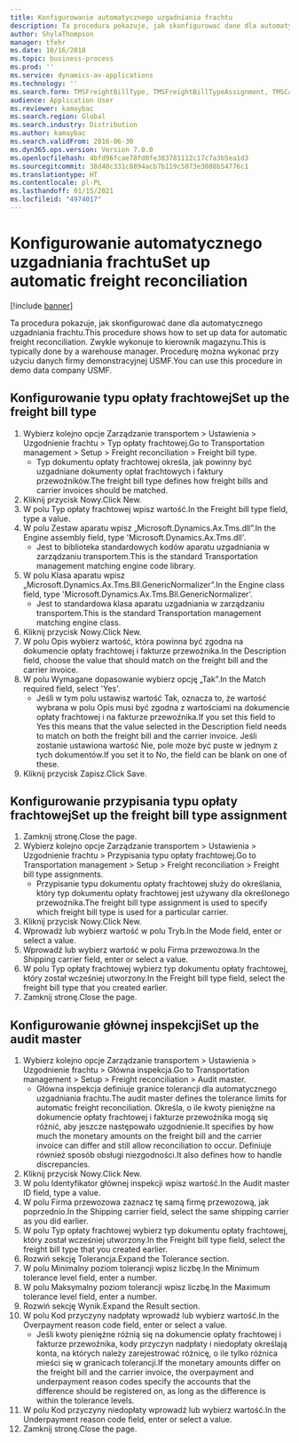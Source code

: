 ```yaml
---
title: Konfigurowanie automatycznego uzgadniania frachtu
description: Ta procedura pokazuje, jak skonfigurować dane dla automatycznego uzgadniania frachtu.
author: ShylaThompson
manager: tfehr
ms.date: 10/16/2018
ms.topic: business-process
ms.prod: ''
ms.service: dynamics-ax-applications
ms.technology: ''
ms.search.form: TMSFreightBillType, TMSFreightBillTypeAssignment, TMSCarrierCodeLookup, DefaultDashboard, TMSAuditMaster
audience: Application User
ms.reviewer: kamaybac
ms.search.region: Global
ms.search.industry: Distribution
ms.author: kamaybac
ms.search.validFrom: 2016-06-30
ms.dyn365.ops.version: Version 7.0.0
ms.openlocfilehash: 4bfd96fcae78fd0fe383781112c17c7a3b5ea1d3
ms.sourcegitcommit: 38d40c331c8894acb7b119c5073e3088b54776c1
ms.translationtype: HT
ms.contentlocale: pl-PL
ms.lasthandoff: 01/15/2021
ms.locfileid: "4974017"
---
```

# <a name="set-up-automatic-freight-reconciliation"></a><span data-ttu-id="b4afa-103">Konfigurowanie automatycznego uzgadniania frachtu</span><span class="sxs-lookup"><span data-stu-id="b4afa-103">Set up automatic freight reconciliation</span></span>

[!include [banner](../../includes/banner.md)]

<span data-ttu-id="b4afa-104">Ta procedura pokazuje, jak skonfigurować dane dla automatycznego uzgadniania frachtu.</span><span class="sxs-lookup"><span data-stu-id="b4afa-104">This procedure shows how to set up data for automatic freight reconciliation.</span></span> <span data-ttu-id="b4afa-105">Zwykle wykonuje to kierownik magazynu.</span><span class="sxs-lookup"><span data-stu-id="b4afa-105">This is typically done by a warehouse manager.</span></span> <span data-ttu-id="b4afa-106">Procedurę można wykonać przy użyciu danych firmy demonstracyjnej USMF.</span><span class="sxs-lookup"><span data-stu-id="b4afa-106">You can use this procedure in demo data company USMF.</span></span>


## <a name="set-up-the-freight-bill-type"></a><span data-ttu-id="b4afa-107">Konfigurowanie typu opłaty frachtowej</span><span class="sxs-lookup"><span data-stu-id="b4afa-107">Set up the freight bill type</span></span>
1. <span data-ttu-id="b4afa-108">Wybierz kolejno opcje Zarządzanie transportem > Ustawienia > Uzgodnienie frachtu > Typ opłaty frachtowej.</span><span class="sxs-lookup"><span data-stu-id="b4afa-108">Go to Transportation management > Setup > Freight reconciliation > Freight bill type.</span></span>
    * <span data-ttu-id="b4afa-109">Typ dokumentu opłaty frachtowej określa, jak powinny być uzgadniane dokumenty opłat frachtowych i faktury przewoźników.</span><span class="sxs-lookup"><span data-stu-id="b4afa-109">The freight bill type defines how freight bills and carrier invoices  should be matched.</span></span>  
2. <span data-ttu-id="b4afa-110">Kliknij przycisk Nowy.</span><span class="sxs-lookup"><span data-stu-id="b4afa-110">Click New.</span></span>
3. <span data-ttu-id="b4afa-111">W polu Typ opłaty frachtowej wpisz wartość.</span><span class="sxs-lookup"><span data-stu-id="b4afa-111">In the Freight bill type field, type a value.</span></span>
4. <span data-ttu-id="b4afa-112">W polu Zestaw aparatu wpisz „Microsoft.Dynamics.Ax.Tms.dll”.</span><span class="sxs-lookup"><span data-stu-id="b4afa-112">In the Engine assembly field, type 'Microsoft.Dynamics.Ax.Tms.dll'.</span></span>
    * <span data-ttu-id="b4afa-113">Jest to biblioteka standardowych kodów aparatu uzgadniania w zarządzaniu transportem.</span><span class="sxs-lookup"><span data-stu-id="b4afa-113">This is the standard Transportation management matching engine code library.</span></span>  
5. <span data-ttu-id="b4afa-114">W polu Klasa aparatu wpisz „Microsoft.Dynamics.Ax.Tms.Bll.GenericNormalizer”.</span><span class="sxs-lookup"><span data-stu-id="b4afa-114">In the Engine class field, type 'Microsoft.Dynamics.Ax.Tms.Bll.GenericNormalizer'.</span></span>
    * <span data-ttu-id="b4afa-115">Jest to standardowa klasa aparatu uzgadniania w zarządzaniu transportem.</span><span class="sxs-lookup"><span data-stu-id="b4afa-115">This is the standard Transportation management matching engine class.</span></span>  
6. <span data-ttu-id="b4afa-116">Kliknij przycisk Nowy.</span><span class="sxs-lookup"><span data-stu-id="b4afa-116">Click New.</span></span>
7. <span data-ttu-id="b4afa-117">W polu Opis wybierz wartość, która powinna być zgodna na dokumencie opłaty frachtowej i fakturze przewoźnika.</span><span class="sxs-lookup"><span data-stu-id="b4afa-117">In the Description field, choose the value that should match on the freight bill and the carrier invoice.</span></span>  
8. <span data-ttu-id="b4afa-118">W polu Wymagane dopasowanie wybierz opcję „Tak”.</span><span class="sxs-lookup"><span data-stu-id="b4afa-118">In the Match required field, select 'Yes'.</span></span>
    * <span data-ttu-id="b4afa-119">Jeśli w tym polu ustawisz wartość Tak, oznacza to, że wartość wybrana w polu Opis musi być zgodna z wartościami na dokumencie opłaty frachtowej i na fakturze przewoźnika.</span><span class="sxs-lookup"><span data-stu-id="b4afa-119">If you set this field to Yes this means that the value selected in the Description field needs to match on both the freight bill and the carrier invoice.</span></span> <span data-ttu-id="b4afa-120">Jeśli zostanie ustawiona wartość Nie, pole może być puste w jednym z tych dokumentów.</span><span class="sxs-lookup"><span data-stu-id="b4afa-120">If you set it to No, the field can be blank on one of these.</span></span>  
9. <span data-ttu-id="b4afa-121">Kliknij przycisk Zapisz.</span><span class="sxs-lookup"><span data-stu-id="b4afa-121">Click Save.</span></span>

## <a name="set-up-the-freight-bill-type-assignment"></a><span data-ttu-id="b4afa-122">Konfigurowanie przypisania typu opłaty frachtowej</span><span class="sxs-lookup"><span data-stu-id="b4afa-122">Set up the freight bill type assignment</span></span>
1. <span data-ttu-id="b4afa-123">Zamknij stronę.</span><span class="sxs-lookup"><span data-stu-id="b4afa-123">Close the page.</span></span>
2. <span data-ttu-id="b4afa-124">Wybierz kolejno opcje Zarządzanie transportem > Ustawienia > Uzgodnienie frachtu > Przypisania typu opłaty frachtowej.</span><span class="sxs-lookup"><span data-stu-id="b4afa-124">Go to Transportation management > Setup > Freight reconciliation > Freight bill type assignments.</span></span>
    * <span data-ttu-id="b4afa-125">Przypisanie typu dokumentu opłaty frachtowej służy do określania, który typ dokumentu opłaty frachtowej jest używany dla określonego przewoźnika.</span><span class="sxs-lookup"><span data-stu-id="b4afa-125">The freight bill type assignment is used to specify which freight bill type is used for a particular carrier.</span></span>   
3. <span data-ttu-id="b4afa-126">Kliknij przycisk Nowy.</span><span class="sxs-lookup"><span data-stu-id="b4afa-126">Click New.</span></span>
4. <span data-ttu-id="b4afa-127">Wprowadź lub wybierz wartość w polu Tryb.</span><span class="sxs-lookup"><span data-stu-id="b4afa-127">In the Mode field, enter or select a value.</span></span>
5. <span data-ttu-id="b4afa-128">Wprowadź lub wybierz wartość w polu Firma przewozowa.</span><span class="sxs-lookup"><span data-stu-id="b4afa-128">In the Shipping carrier field, enter or select a value.</span></span>
6. <span data-ttu-id="b4afa-129">W polu Typ opłaty frachtowej wybierz typ dokumentu opłaty frachtowej, który został wcześniej utworzony.</span><span class="sxs-lookup"><span data-stu-id="b4afa-129">In the Freight bill type field, select the freight bill type that you created earlier.</span></span>
7. <span data-ttu-id="b4afa-130">Zamknij stronę.</span><span class="sxs-lookup"><span data-stu-id="b4afa-130">Close the page.</span></span>

## <a name="set-up-the-audit-master"></a><span data-ttu-id="b4afa-131">Konfigurowanie głównej inspekcji</span><span class="sxs-lookup"><span data-stu-id="b4afa-131">Set up the audit master</span></span>
1. <span data-ttu-id="b4afa-132">Wybierz kolejno opcje Zarządzanie transportem > Ustawienia > Uzgodnienie frachtu > Główna inspekcja.</span><span class="sxs-lookup"><span data-stu-id="b4afa-132">Go to Transportation management > Setup > Freight reconciliation > Audit master.</span></span>
    * <span data-ttu-id="b4afa-133">Główna inspekcja definiuje granice tolerancji dla automatycznego uzgadniania frachtu.</span><span class="sxs-lookup"><span data-stu-id="b4afa-133">The audit master defines the tolerance limits for automatic freight reconciliation.</span></span> <span data-ttu-id="b4afa-134">Określa, o ile kwoty pieniężne na dokumencie opłaty frachtowej i fakturze przewoźnika mogą się różnić, aby jeszcze następowało uzgodnienie.</span><span class="sxs-lookup"><span data-stu-id="b4afa-134">It specifies by how much the monetary amounts on the freight bill and the carrier invoice can differ and still allow reconciliation to occur.</span></span> <span data-ttu-id="b4afa-135">Definiuje również sposób obsługi niezgodności.</span><span class="sxs-lookup"><span data-stu-id="b4afa-135">It also defines how to handle discrepancies.</span></span>  
2. <span data-ttu-id="b4afa-136">Kliknij przycisk Nowy.</span><span class="sxs-lookup"><span data-stu-id="b4afa-136">Click New.</span></span>
3. <span data-ttu-id="b4afa-137">W polu Identyfikator głównej inspekcji wpisz wartość.</span><span class="sxs-lookup"><span data-stu-id="b4afa-137">In the Audit master ID field, type a value.</span></span>
4. <span data-ttu-id="b4afa-138">W polu Firma przewozowa zaznacz tę samą firmę przewozową, jak poprzednio.</span><span class="sxs-lookup"><span data-stu-id="b4afa-138">In the Shipping carrier  field, select the same shipping carrier as you did earlier.</span></span>
5. <span data-ttu-id="b4afa-139">W polu Typ opłaty frachtowej wybierz typ dokumentu opłaty frachtowej, który został wcześniej utworzony.</span><span class="sxs-lookup"><span data-stu-id="b4afa-139">In the Freight bill type field, select the freight bill type that you created earlier.</span></span>
6. <span data-ttu-id="b4afa-140">Rozwiń sekcję Tolerancja.</span><span class="sxs-lookup"><span data-stu-id="b4afa-140">Expand the Tolerance section.</span></span>
7. <span data-ttu-id="b4afa-141">W polu Minimalny poziom tolerancji wpisz liczbę.</span><span class="sxs-lookup"><span data-stu-id="b4afa-141">In the Minimum tolerance level field, enter a number.</span></span>
8. <span data-ttu-id="b4afa-142">W polu Maksymalny poziom tolerancji wpisz liczbę.</span><span class="sxs-lookup"><span data-stu-id="b4afa-142">In the Maximum tolerance level field, enter a number.</span></span>
9. <span data-ttu-id="b4afa-143">Rozwiń sekcję Wynik.</span><span class="sxs-lookup"><span data-stu-id="b4afa-143">Expand the Result section.</span></span>
10. <span data-ttu-id="b4afa-144">W polu Kod przyczyny nadpłaty wprowadź lub wybierz wartość.</span><span class="sxs-lookup"><span data-stu-id="b4afa-144">In the Overpayment reason code field, enter or select a value.</span></span>
    * <span data-ttu-id="b4afa-145">Jeśli kwoty pieniężne różnią się na dokumencie opłaty frachtowej i fakturze przewoźnika, kody przyczyn nadpłaty i niedopłaty określają konta, na których należy zarejestrować różnicę, o ile tylko różnica mieści się w granicach tolerancji.</span><span class="sxs-lookup"><span data-stu-id="b4afa-145">If the monetary amounts differ on the freight bill and the carrier invoice, the overpayment and underpayment reason codes specify the accounts that the difference should be registered on, as long as the difference is within the tolerance levels.</span></span>  
11. <span data-ttu-id="b4afa-146">W polu Kod przyczyny niedopłaty wprowadź lub wybierz wartość.</span><span class="sxs-lookup"><span data-stu-id="b4afa-146">In the Underpayment reason code field, enter or select a value.</span></span>
12. <span data-ttu-id="b4afa-147">Zamknij stronę.</span><span class="sxs-lookup"><span data-stu-id="b4afa-147">Close the page.</span></span>

